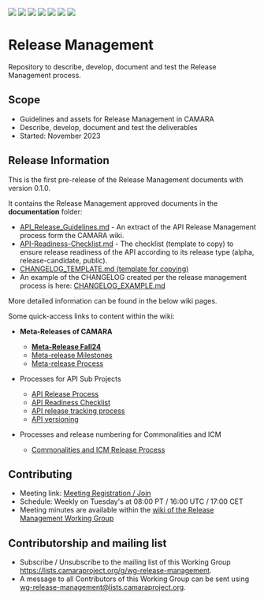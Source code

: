 <a href="https://github.com/camaraproject/ReleaseManagement/commits/" title="Last Commit"><img src="https://img.shields.io/github/last-commit/camaraproject/ReleaseManagement?style=plastic"></a>
<a href="https://github.com/camaraproject/ReleaseManagement/issues" title="Open Issues"><img src="https://img.shields.io/github/issues/camaraproject/ReleaseManagement?style=plastic"></a>
<a href="https://github.com/camaraproject/ReleaseManagement/pulls" title="Open Pull Requests"><img src="https://img.shields.io/github/issues-pr/camaraproject/ReleaseManagement?style=plastic"></a>
<a href="https://github.com/camaraproject/ReleaseManagement/graphs/contributors" title="Contributors"><img src="https://img.shields.io/github/contributors/camaraproject/ReleaseManagement?style=plastic"></a>
<a href="https://github.com/camaraproject/ReleaseManagement" title="Repo Size"><img src="https://img.shields.io/github/repo-size/camaraproject/ReleaseManagement?style=plastic"></a>
<a href="https://github.com/camaraproject/ReleaseManagement/blob/main/LICENSE" title="License"><img src="https://img.shields.io/badge/License-Apache%202.0-green.svg?style=plastic"></a>
<img src="https://img.shields.io/badge/Working%20Group-red">

# Release Management
Repository to describe, develop, document and test the Release Management process.

## Scope
* Guidelines and assets for Release Management in CAMARA
* Describe, develop, document and test the deliverables
* Started: November 2023

## Release Information

This is the first pre-release of the Release Management documents with version 0.1.0.

It contains the Release Management approved documents in the **documentation** folder:
   - [API_Release_Guidelines.md](https://github.com/camaraproject/ReleaseManagement/blob/r1.1/documentation/API_Release_Guidelines.md) - An extract of the API Release Management process form the CAMARA wiki.
   - [API-Readiness-Checklist.md](https://github.com/camaraproject/ReleaseManagement/blob/r1.1/documentation/API-Readiness-Checklist.md) - The checklist (template to copy) to ensure release readiness of the API according to its release type (alpha, release-candidate, public).
   - [CHANGELOG_TEMPLATE.md (template for copying)](https://github.com/camaraproject/ReleaseManagement/blob/r1.1/documentation/CHANGELOG_TEMPLATE.md)
   - An example of the CHANGELOG created per the release management process is here: [CHANGELOG_EXAMPLE.md](https://github.com/camaraproject/ReleaseManagement/blob/r1.1/documentation/SupportingDocuments/CHANGELOG_EXAMPLE.md)

More detailed information can be found in the below wiki pages.

Some quick-access links to content within the wiki:

* **Meta-Releases of CAMARA**

  * **[Meta-Release Fall24](https://wiki.camaraproject.org/x/cgB0AQ)**
  * [Meta-release Milestones](https://wiki.camaraproject.org/x/16N3)
  * [Meta-release Process](https://wiki.camaraproject.org/x/G7N3)

* Processes for API Sub Projects

  * [API Release Process](https://wiki.camaraproject.org/x/AgAVAQ)
  * [API Readiness Checklist](https://wiki.camaraproject.org/display/CAM/API+Release+Process#APIReleaseProcess-APIreadinesschecklist)
  * [API release tracking process](https://wiki.camaraproject.org/x/HQBFAQ)
  * [API versioning](https://wiki.camaraproject.org/display/CAM/API+versioning)

* Processes and release numbering for Commonalities and ICM

  * [Commonalities and ICM Release Process](https://wiki.camaraproject.org/display/CAM/Meta-release+Process#MetareleaseProcess-CommonalitiesandICM)

## Contributing
* Meeting link: [Meeting Registration / Join](https://zoom-lfx.platform.linuxfoundation.org/meeting/97762557636?password=e5f98402-8c29-448d-a8b1-f2dceaa9d4ba)
* Schedule: Weekly on Tuesday's at 08:00 PT / 16:00 UTC / 17:00 CET
* Meeting minutes are available within the [wiki of the Release Management Working Group](https://wiki.camaraproject.org/display/CAM/Release+Management+Working+Group)

## Contributorship and mailing list
* Subscribe / Unsubscribe to the mailing list of this Working Group <https://lists.camaraproject.org/g/wg-release-management>.
* A message to all Contributors of this Working Group can be sent using <wg-release-management@lists.camaraproject.org>.

